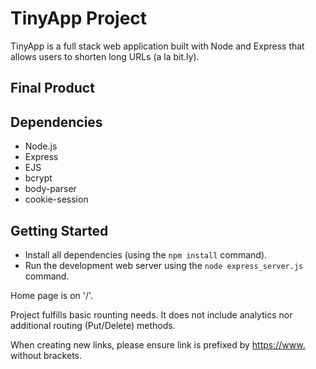 # TinyApp Project

TinyApp is a full stack web application built with Node and Express that allows users to shorten long URLs (a la bit.ly).

## Final Product

## Dependencies

- Node.js
- Express
- EJS
- bcrypt
- body-parser
- cookie-session

## Getting Started

- Install all dependencies (using the `npm install` command).
- Run the development web server using the `node express_server.js` command.


Home page is on '/'.

Project fulfills basic rounting needs. It does not include analytics nor additional routing (Put/Delete) methods.

When creating new links, please ensure link is prefixed by <https://www.> without brackets.

